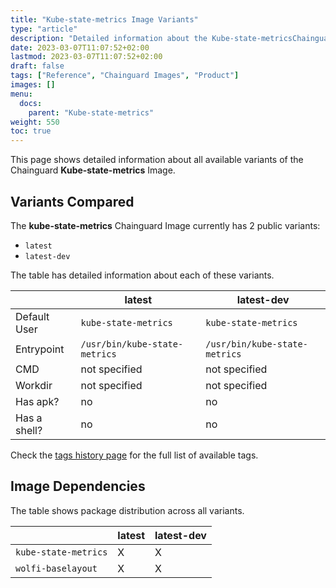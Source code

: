 ```yaml
---
title: "Kube-state-metrics Image Variants"
type: "article"
description: "Detailed information about the Kube-state-metricsChainguard Image variants"
date: 2023-03-07T11:07:52+02:00
lastmod: 2023-03-07T11:07:52+02:00
draft: false
tags: ["Reference", "Chainguard Images", "Product"]
images: []
menu:
  docs:
    parent: "Kube-state-metrics"
weight: 550
toc: true
---
```


This page shows detailed information about all available variants of the Chainguard **Kube-state-metrics** Image.

## Variants Compared
The **kube-state-metrics** Chainguard Image currently has 2 public variants: 

- `latest`
- `latest-dev`

The table has detailed information about each of these variants.

|              | latest                        | latest-dev                    |
|--------------|-------------------------------|-------------------------------|
| Default User | `kube-state-metrics`          | `kube-state-metrics`          |
| Entrypoint   | `/usr/bin/kube-state-metrics` | `/usr/bin/kube-state-metrics` |
| CMD          | not specified                 | not specified                 |
| Workdir      | not specified                 | not specified                 |
| Has apk?     | no                            | no                            |
| Has a shell? | no                            | no                            |

Check the [tags history page](/chainguard/chainguard-images/reference/kube-state-metrics/tags_history/) for the full list of available tags.
## Image Dependencies
The table shows package distribution across all variants.

|                      | latest | latest-dev |
|----------------------|--------|------------|
| `kube-state-metrics` | X      | X          |
| `wolfi-baselayout`   | X      | X          |
